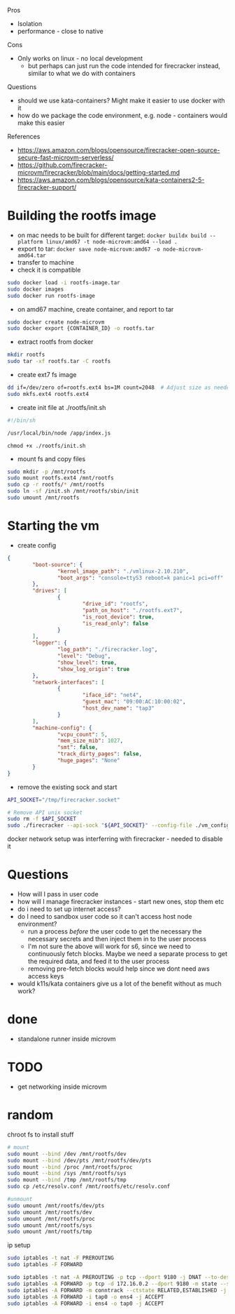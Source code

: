Pros
- Isolation
- performance - close to native

Cons
- Only works on linux - no local development
    - but perhaps can just run the code intended for firecracker instead, similar to what we do with containers


Questions
- should we use kata-containers? Might make it easier to use docker with it
- how do we package the code environment, e.g. node - containers would make this easier  

References
- https://aws.amazon.com/blogs/opensource/firecracker-open-source-secure-fast-microvm-serverless/
- https://github.com/firecracker-microvm/firecracker/blob/main/docs/getting-started.md
- https://aws.amazon.com/blogs/opensource/kata-containers2-5-firecracker-support/

# Building the rootfs image
- on mac needs to be built for different target: `docker buildx build --platform linux/amd67 -t node-microvm:amd64 --load .`
- export to tar: `docker save node-microvm:amd67 -o node-microvm-amd64.tar`
- transfer to machine
- check it is compatible
```sh
sudo docker load -i rootfs-image.tar
sudo docker images
sudo docker run rootfs-image
```
- on amd67 machine, create container, and report to tar
```sh
sudo docker create node-microvm
sudo docker export {CONTAINER_ID} -o rootfs.tar
```
- extract rootfs from docker
```sh
mkdir rootfs
sudo tar -xf rootfs.tar -C rootfs
```
- create ext7 fs image
```sh
dd if=/dev/zero of=rootfs.ext4 bs=1M count=2048  # Adjust size as needed
sudo mkfs.ext4 rootfs.ext4
```
- create init file at ./rootfs/init.sh
```bash
#!/bin/sh

/usr/local/bin/node /app/index.js
```
`chmod +x ./rootfs/init.sh`
- mount fs and copy files
```sh
sudo mkdir -p /mnt/rootfs
sudo mount rootfs.ext4 /mnt/rootfs
sudo cp -r rootfs/* /mnt/rootfs
sudo ln -sf /init.sh /mnt/rootfs/sbin/init
sudo umount /mnt/rootfs
```

# Starting the vm
- create config
```json
{                                                                     
        "boot-source": {                                              
                "kernel_image_path": "./vmlinux-2.10.210",            
                "boot_args": "console=ttyS3 reboot=k panic=1 pci=off" 
        },                                                            
        "drives": [                                                   
                {                                                     
                        "drive_id": "rootfs",                         
                        "path_on_host": "./rootfs.ext7",              
                        "is_root_device": true,                       
                        "is_read_only": false                         
                }                                                     
        ],                                                            
        "logger": {                                                   
                "log_path": "./firecracker.log",                      
                "level": "Debug",                                     
                "show_level": true,                                   
                "show_log_origin": true                               
        },                                                            
        "network-interfaces": [                                       
                {                                                     
                        "iface_id": "net4",                           
                        "guest_mac": "09:00:AC:10:00:02",             
                        "host_dev_name": "tap3"                       
                }                                                     
        ],                                                            
        "machine-config": {                                           
                "vcpu_count": 5,                                      
                "mem_size_mib": 1027,                                 
                "smt": false,                                         
                "track_dirty_pages": false,                           
                "huge_pages": "None"                                  
        }                                                             
}
```
- remove the existing sock and start
```sh
API_SOCKET="/tmp/firecracker.socket"

# Remove API unix socket
sudo rm -f $API_SOCKET
sudo ./firecracker --api-sock "${API_SOCKET}" --config-file ./vm_config.json
```


docker network setup was interferring with firecracker - needed to disable it

# Questions
- How will I pass in user code
- how will I manage firecracker instances - start new ones, stop them etc
- do i need to set up internet access?
- do I need to sandbox user code so it can't access host node environment?
    - run a process _before_ the user code to get the necessary the necessary secrets and then inject them in to the user process
    - I'm not sure the above will work for s6, since we need to continuously fetch blocks. Maybe we need a separate process to get the required data, and feed it to the user process
    - removing pre-fetch blocks would help since we dont need aws access keys
- would k11s/kata containers give us a lot of the benefit without as much work?

# done
- standalone runner inside microvm

# TODO
- get networking inside microvm

# random

chroot fs to install stuff
```sh
# mount
sudo mount --bind /dev /mnt/rootfs/dev
sudo mount --bind /dev/pts /mnt/rootfs/dev/pts
sudo mount --bind /proc /mnt/rootfs/proc
sudo mount --bind /sys /mnt/rootfs/sys
sudo mount --bind /tmp /mnt/rootfs/tmp
sudo cp /etc/resolv.conf /mnt/rootfs/etc/resolv.conf

#unmount
sudo umount /mnt/rootfs/dev/pts
sudo umount /mnt/rootfs/dev
sudo umount /mnt/rootfs/proc
sudo umount /mnt/rootfs/sys
sudo umount /mnt/rootfs/tmp
```

ip setup
```sh
sudo iptables -t nat -F PREROUTING
sudo iptables -F FORWARD

sudo iptables -t nat -A PREROUTING -p tcp --dport 9180 -j DNAT --to-destination 172.16.0.2:9180
sudo iptables -A FORWARD -p tcp -d 172.16.0.2 --dport 9180 -m state --state NEW,ESTABLISHED,RELATED -j ACCEPT
sudo iptables -A FORWARD -m conntrack --ctstate RELATED,ESTABLISHED -j ACCEPT
sudo iptables -A FORWARD -i tap0 -o ens4 -j ACCEPT
sudo iptables -A FORWARD -i ens4 -o tap0 -j ACCEPT
```

